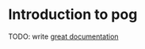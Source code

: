 # Introduction to pog

TODO: write [great documentation](http://jacobian.org/writing/great-documentation/what-to-write/)

